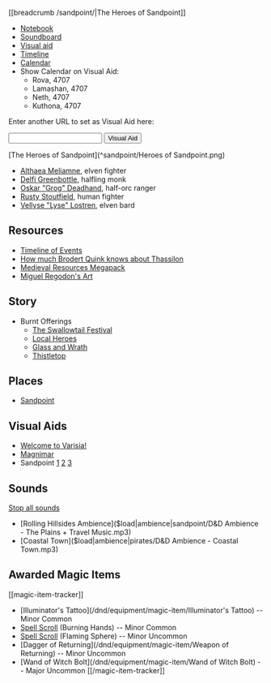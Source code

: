 [[breadcrumb /sandpoint/|The Heroes of Sandpoint]]

<script type="module">
    import {init_links, init_visual_aid} from "/static/js/common/visual_aid_backend.js";
    init_links();
    init_visual_aid();
</script>

* [Notebook]()
* [Soundboard]()
* [Visual aid](/visual_aid)
* [Timeline]()
* [Calendar](/sandpoint/calendar)
* Show Calendar on Visual Aid:
  * <span class="visual-aid-link" title="iframe|/sandpoint/calendar#monthly-calendar-4707-9">Rova, 4707</span>
  * <span class="visual-aid-link" title="iframe|/sandpoint/calendar#monthly-calendar-4707-10">Lamashan, 4707</span>
  * <span class="visual-aid-link" title="iframe|/sandpoint/calendar#monthly-calendar-4707-11">Neth, 4707</span>
  * <span class="visual-aid-link" title="iframe|/sandpoint/calendar#monthly-calendar-4707-12">Kuthona, 4707</span>

Enter another URL to set as Visual Aid here:

<input type="text" id="custom_visual_aid_url"> <button id="custom_visual_aid_button">Visual Aid</button>

[The Heroes of Sandpoint](^sandpoint/Heroes of Sandpoint.png)

* [Althaea Meliamne](^sandpoint/Althaea.png), elven fighter
* [Delfi Greenbottle](^sandpoint/Delfi.png), halfling monk
* [Oskar "Grog" Deadhand](^sandpoint/Oskar.png), half-orc ranger
* [Rusty Stoutfield](^sandpoint/Rusty.png), human fighter
* [Vellyse "Lyse" Lostren](^sandpoint/Lyse.png), elven bard

## Resources

* [Timeline of Events](https://rise-of-the-runelords-rphaven.obsidianportal.com/wikis/timeline-of-events)
* [How much Brodert Quink knows about Thassilon](https://paizo.com/threads/rzs2q8vo?How-much-of-Thassilons-history-and)
* [Medieval Resources Megapack](https://assetstore.unity.com/packages/3d/environments/fantasy/medieval-mega-pack-volume-2-208408)
* [Miguel Regodon's Art](http://miguelregodon.blogspot.com/)

## Story

* Burnt Offerings
  * [The Swallowtail Festival]()
  * [Local Heroes]()
  * [Glass and Wrath]()
  * [Thistletop]()

## Places

* [Sandpoint]()

## Visual Aids

* [Welcome to Varisia!](^sandpoint/varisia.jpg)
* [Magnimar](^sandpoint/magnimar2.jpg)
* Sandpoint [1](^sandpoint/sandpoint1.jpg) [2](^sandpoint/sandpoint2.jpg) [3](^sandpoint/sandpoint3.jpg) 

## Sounds

[Stop all sounds]($stop|all|none)

* [Rolling Hillsides Ambience]($load|ambience|sandpoint/D&D Ambience - The Plains + Travel Music.mp3)
* [Coastal Town]($load|ambience|pirates/D&D Ambience - Coastal Town.mp3)

## Awarded Magic Items

[[magic-item-tracker]]
* [Illuminator's Tattoo](/dnd/equipment/magic-item/Illuminator's Tattoo) -- Minor Common
* [Spell Scroll](/dnd/equipment/magic-item/spell-scroll-1st-level) (Burning Hands) -- Minor Common
* [Spell Scroll](/dnd/equipment/magic-item/spell-scroll-2nd-level) (Flaming Sphere) -- Minor Uncommon
* [Dagger of Returning](/dnd/equipment/magic-item/Weapon of Returning) -- Minor Uncommon
* [Wand of Witch Bolt](/dnd/equipment/magic-item/Wand of Witch Bolt) -- Major Uncommon
[[/magic-item-tracker]]